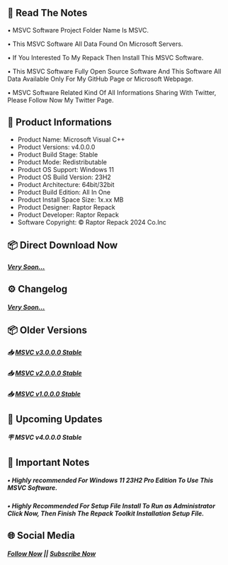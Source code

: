 ## 📝 Read The Notes

• MSVC Software Project Folder Name Is MSVC.

• This MSVC Software All Data Found On Microsoft Servers.

• If You Interested To My Repack Then Install This MSVC Software.

• This MSVC Software Fully Open Source Software And This Software All Data Available Only For My GitHub Page or Microsoft Webpage.

• MSVC Software Related Kind Of All Informations Sharing With Twitter, Please Follow Now My Twitter Page.

## 📑 Product Informations

- Product Name: Microsoft Visual C++
- Product Versions: v4.0.0.0
- Product Build Stage: Stable
- Product Mode: Redistributable
- Product OS Support: Windows 11
- Product OS Build Version: 23H2
- Product Architecture: 64bit/32bit
- Product Build Edition: All In One
- Product Install Space Size: 1x.xx MB
- Product Designer: Raptor Repack
- Product Developer: Raptor Repack
- Software Copyright: © Raptor Repack 2024 Co.Inc

## 📦 Direct Download Now

##### [Very Soon...](https://GitHub.com/RaptorRepack/MSVC)

## ⚙️ Changelog

##### [Very Soon...](https://github.com/RaptorRepack/MSVC)

## 📦 Older Versions

##### 📥 [MSVC v3.0.0.0 Stable](https://github.com/RaptorRepack/MSVC/releases/tag/v3.0.0)

##### 📥 [MSVC v2.0.0.0 Stable](https://github.com/RaptorRepack/MSVC/releases/tag/v2.0.0)

##### 📥 [MSVC v1.0.0.0 Stable](https://github.com/RaptorRepack/MSVC/releases/tag/v1.0.0)

## 📢 Upcoming Updates

##### 🪧 MSVC v4.0.0.0 Stable

## 📝 Important Notes

##### • Highly recommended For Windows 11 23H2 Pro Edition To Use This MSVC Software.

##### • Highly Recommended For Setup File Install To Run as Administrator Click Now, Then Finish The Repack Toolkit Installation Setup File.

## 🌐 Social Media

##### [Follow Now](https://twitter.com/raptorrepack) || [Subscribe Now](https://youtube.com/@RaptorRepack)

